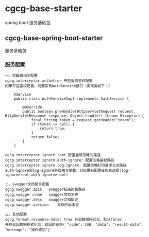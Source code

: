 # cgcg-base-starter
spring boot 服务基础包
## cgcg-base-spring-boot-starter
服务基础包
    
### 服务配置
    
    一、拦截器相关配置
    cgcg.interceptor.auth=true 开启服务鉴权配置
    如果开启鉴权配置，则要实现AuthService接口（实现类如下：）
    
        @Service
        public class AuthServiceImpl implements AuthService {
        
            @Override
            public boolean preHandle(HttpServletRequest request, HttpServletResponse response, Object handler) throws Exception {
                final String token = request.getHeader("token");
                if (token != null) {
                    return true;
                }
                return false;
            }
        }
        
    cgcg.interceptor.ignore.root 配置全局忽略的路径
    cgcg.interceptor.ignore.auth-ignore: 配置忽略鉴权路径
    cgcg.interceptor.ignore.log-ignore: 配置忽略打印请求日志路径
    auth-ignore和log-ignore各自独立拦截，且如果有配置会优先选择(log-ignore>root,auth-ignore>root)
    
    二、swagger文档相关配置
    cgcg.swagger.apis   swagger扫描的包路径
    cgcg.swagger.name   swagger文档名称
    cgcg.swagger.desc   swagger文档描述
    cgcg.swagger.version    文档的版本号
    
    三、其他配置
    cgcg.format.response-data: true 开启数据格式化，默认false
    开启返回数据格式化后，返回的结果{ "code": 200, "data": "result-data", "message": "操作成功"}
      
      


